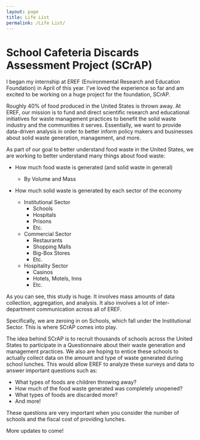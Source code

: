 ```yaml
---
layout: page
title: Life List    
permalink: /Life List/
---
```

# School Cafeteria Discards Assessment Project (SCrAP)

I began my internship at EREF (Environmental Research and Education Foundation) in April of this year. I've loved the experience so far and am excited to be working on a huge project for the foundation, SCrAP.

Roughly 40% of food produced in the United States is thrown away.  At EREF, our mission is to fund and direct scientific research and educational initiatives for waste management practices to benefit the solid waste industry and the communities it serves.
Essentially, we want to provide data-driven analysis in order to better inform policy makers and businesses about solid waste generation, management, and more.  

As part of our goal to better understand food waste in the United States, we are working to better understand many things about food waste:

* How much food waste is generated (and solid waste in general)
  * By Volume and Mass

* How much solid waste is generated by each sector of the economy
  * Institutional Sector
    * Schools
    * Hospitals
    * Prisons
    * Etc.
  * Commercial Sector
    * Restaurants
    * Shopping Malls
    * Big-Box Stores
    * Etc. 
  * Hospitality Sector
    * Casinos
    * Hotels, Motels, Inns
    * Etc. 

As you can see, this study is huge.  It involves mass amounts of data collection, aggregation, and analysis.  It also involves a lot of inter-department communication across all of EREF. 

Specifically, we are zeroing in on Schools, which fall under the Institutional Sector.  This is where SCrAP comes into play.

The idea behind SCrAP is to recruit thousands of schools across the United States to participate in a Questionnaire about their waste generation and management practices.
We also are hoping to entice these schools to actually collect data on the amount and type of waste generated during school lunches.  This would allow EREF to analyze these surveys and data to answer important questions such as: 

* What types of foods are children throwing away?
* How much of the food waste generated was completely unopened?
* What types of foods are discarded more?
* And more! 

These questions are very important when you consider the number of schools and the fiscal cost of providing lunches. 

More updates to come!

